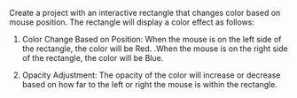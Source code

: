 Create a project with an interactive rectangle that changes color based on mouse position. The rectangle will display a color effect as follows:

1. Color Change Based on Position:
When the mouse is on the left side of the rectangle, the color will be Red.
.When the mouse is on the right side of the rectangle, the color will be Blue.

2. Opacity Adjustment:
The opacity of the color will increase or decrease based on how far to the left or right the mouse is within the rectangle.

